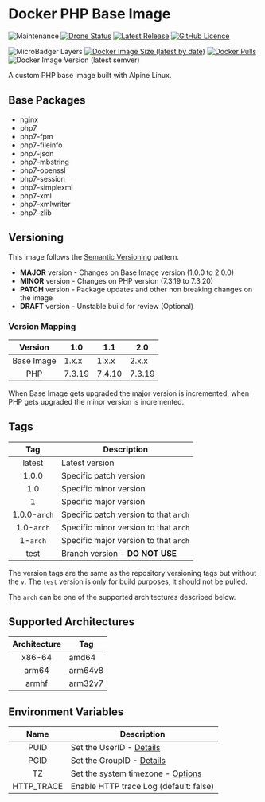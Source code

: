 # Docker PHP Base Image

![Maintenance](https://img.shields.io/maintenance/yes/2020?style=plastic) [![Drone Status](https://img.shields.io/drone/build/fabiodcorreia/docker-base-php?style=plastic)](https://cloud.drone.io/fabiodcorreia/docker-base-php) [![Latest Release](https://img.shields.io/github/v/release/fabiodcorreia/docker-base-php?style=plastic)](https://github.com/fabiodcorreia/docker-base-php/releases/latest) [![GitHub Licence](https://img.shields.io/github/license/fabiodcorreia/docker-base-php?style=plastic)](https://github.com/fabiodcorreia/docker-base-php/blob/master/LICENSE)


![MicroBadger Layers](https://img.shields.io/microbadger/layers/fabiodcorreia/base-php?style=plastic) [![Docker Image Size (latest by date)](https://img.shields.io/docker/image-size/fabiodcorreia/base-php?style=plastic)](https://hub.docker.com/r/fabiodcorreia/base-php) [![Docker Pulls](https://img.shields.io/docker/pulls/fabiodcorreia/base-php?style=plastic)](https://hub.docker.com/r/fabiodcorreia/base-php) ![Docker Image Version (latest semver)](https://img.shields.io/docker/v/fabiodcorreia/base-php?sort=semver&style=plastic)

A custom PHP base image built with Alpine Linux.

## Base Packages

- nginx
- php7
- php7-fpm
- php7-fileinfo
- php7-json
- php7-mbstring
- php7-openssl
- php7-session
- php7-simplexml
- php7-xml
- php7-xmlwriter
- php7-zlib

## Versioning

This image follows the [Semantic Versioning](https://semver.org/) pattern.

- **MAJOR** version - Changes on Base Image version (1.0.0 to 2.0.0)
- **MINOR** version - Changes on PHP version (7.3.19 to 7.3.20)
- **PATCH** version - Package updates and other non breaking changes on the image
- **DRAFT** version - Unstable build for review (Optional)

### Version Mapping

| Version        | 1.0      | 1.1      | 2.0     |
| :----:         | ---      | ---      | ----    |
| Base Image     | 1.x.x    | 1.x.x    | 2.x.x   |
| PHP            | 7.3.19   | 7.4.10   | 7.3.19  |

When Base Image gets upgraded the major version is incremented, when PHP gets upgraded the minor version is incremented.

## Tags

| Tag | Description |
| :----: | --- |
| latest | Latest version |
| 1.0.0 | Specific patch version |
| 1.0 | Specific minor version |
| 1 | Specific major version |
| 1.0.0-`arch` | Specific patch version to that `arch` |
| 1.0-`arch` | Specific minor version to that `arch` |
| 1-`arch` | Specific major version to that `arch` |
| test | Branch version - **DO NOT USE** |

The version tags are the same as the repository versioning tags but without the `v`. The `test` version is only for build purposes, it should not be pulled.

The `arch` can be one of the supported architectures described below.

## Supported Architectures

| Architecture | Tag |
| :----: | --- |
| x86-64 | amd64 |
| arm64 | arm64v8 |
| armhf | arm32v7 |


## Environment Variables

| Name                | Description |
| :-----------------: | ----------- |
| PUID                | Set the UserID - [Details](https://github.com/fabiodcorreia/docker-base-alpine#userid--groupid) |
| PGID                | Set the GroupID - [Details](https://github.com/fabiodcorreia/docker-base-alpine#userid--groupid) |
| TZ                  | Set the system timezone - [Options](https://en.wikipedia.org/wiki/List_of_tz_database_time_zones#List) |
| HTTP_TRACE          | Enable HTTP trace Log (default: false) |
